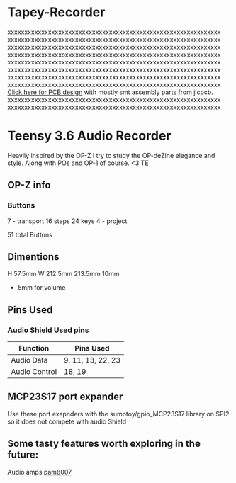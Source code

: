 # Tapey-Recorder
xxxxxxxxxxxxxxxxxxxxxxxxxxxxxxxxxxxxxxxxxxxxxxxxxxxxxxxxxxxxxxx
xxxxxxxxxxxxxxxxxxxxxxxxxxxxxxxxxxxxxxxxxxxxxxxxxxxxxxxxxxxxxxx
xxxxxxxxxxxxxxxxxxxxxxxxxxxxxxxxxxxxxxxxxxxxxxxxxxxxxxxxxxxxxxx
xxxxxxxxxxxxxxxxoxxxxxxxxxxxxxxxxxxxxxxxxxxxxxxxxxxxxxxxxxxxxxx
xxxxxxxxxxxxxxxxxxxxxxxxxxxxxxxxxxxxxxxxxxxxxxxxxxxxxxxxxxxxxxx
xxxxxxxxxxxxxxxxxxxxxxxxxxxxxxxxxxxxxxxxxxxxxxxxxxxxxxxxxxxxxxx
xxxxxxxxxxxxxxxxxxxxxxxxxxxxxxxxxxxxxxxxxxxxxxxxxxxxxxxxxxxxxxx
xxxxxxxxxxxxxxxxxxxxxxxxxxxxxxxxxxxxxxxxxxxxxxxxxxxxxxxxxxxxxxx
[Click here for PCB design](https://easyeda.com/kuwala/teensy-3-6-audio-recorder-b) with mostly smt assembly parts from jlcpcb. 
xxxxxxxxxxxxxxxxxxxxxxxxxxxxxxxxxxxxxxxxxxxxxxxxxxxxxxxxxxxxxxx
xxxxxxxxxxxxxxxxxxxxxxxxxxxxxxxxxxxxxxxxxxxxxxxxxxxxxxxxxxxxxxx



# Teensy 3.6 Audio Recorder
Heavily inspired by the OP-Z i try to study
the OP-deZine elegance and style. Along with POs
and OP-1 of course. <3 TE 

## OP-Z info
### Buttons
7 - transport
16 steps
24 keys
4 - project 

51 total Buttons

## Dimentions
H 57.5mm
W 212.5mm 213.5mm 10mm
+ 5mm for volume


## Pins Used
### Audio Shield Used pins

|    Function   |  Pins Used |
|---------------|------------|
| Audio Data    | 9, 11, 13, 22, 23 |
| Audio Control | 18, 19 |

## MCP23S17 port expander
Use these port exapnders with 
the sumotoy/gpio_MCP23S17 library
on SPI2 so it does not compete with audio Shield

## Some tasty features worth exploring in the future:
Audio amps [pam8007](https://jlcpcb.com/parts/componentSearch?searchTxt=PAM8007NHR)

